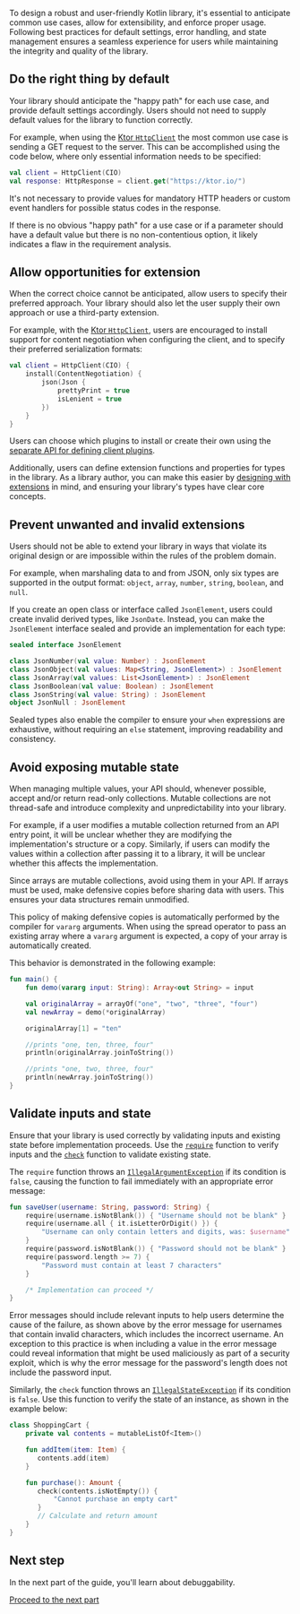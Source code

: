[//]: # (title: 可预测性)

To design a robust and user-friendly Kotlin library, it's essential to anticipate common use cases, allow for extensibility, and enforce proper usage.
Following best practices for default settings, error handling, and state management ensures a seamless experience
for users while maintaining the integrity and quality of the library.

## Do the right thing by default

Your library should anticipate the "happy path" for each use case, and provide default settings accordingly.
Users should not need to supply default values for the library to function correctly.

For example, when using the [Ktor `HttpClient`](https://ktor.io/docs/client-create-new-application.html) the most common
use case is sending a GET request to the server.
This can be accomplished using the code below, where only essential information needs to be specified:

```kotlin
val client = HttpClient(CIO)
val response: HttpResponse = client.get("https://ktor.io/")
```

It's not necessary to provide values for mandatory HTTP headers or custom event handlers for possible status codes in the response.

If there is no obvious "happy path" for a use case or if a parameter should have a default value but there is no non-contentious option,
it likely indicates a flaw in the requirement analysis.

## Allow opportunities for extension

When the correct choice cannot be anticipated, allow users to specify their preferred approach.
Your library should also let the user supply their own approach or use a third-party extension.

For example, with the [Ktor `HttpClient`](https://ktor.io/docs/client-serialization.html), users are encouraged to install
support for content negotiation when configuring the client, and to specify their preferred serialization formats:

```kotlin
val client = HttpClient(CIO) {
    install(ContentNegotiation) {
        json(Json {
            prettyPrint = true
            isLenient = true
        })
    }
}
```

Users can choose which plugins to install or create their own using the [separate API for defining client plugins](https://ktor.io/docs/client-custom-plugins.html).

Additionally, users can define extension functions and properties for types in the library.
As a library author, you can make this easier by [designing with extensions](api-guidelines-readability.md#use-extension-functions-and-properties) in mind,
and ensuring your library's types have clear core concepts.

## Prevent unwanted and invalid extensions

Users should not be able to extend your library in ways that violate its original design or are impossible within the rules of the problem domain.

For example, when marshaling data to and from JSON, only six types are supported in the output format:
`object`, `array`, `number`, `string`, `boolean`, and `null`.

If you create an open class or interface called `JsonElement`, users could create invalid derived types, like `JsonDate`.
Instead, you can make the `JsonElement` interface sealed and provide an implementation for each type:

```kotlin
sealed interface JsonElement

class JsonNumber(val value: Number) : JsonElement
class JsonObject(val values: Map<String, JsonElement>) : JsonElement
class JsonArray(val values: List<JsonElement>) : JsonElement
class JsonBoolean(val value: Boolean) : JsonElement
class JsonString(val value: String) : JsonElement
object JsonNull : JsonElement
```

Sealed types also enable the compiler to ensure your `when` expressions are exhaustive, without requiring an `else` statement,
improving readability and consistency.

## Avoid exposing mutable state

When managing multiple values, your API should, whenever possible, accept and/or return read-only collections.
Mutable collections are not thread-safe and introduce complexity and unpredictability into your library.

For example, if a user modifies a mutable collection returned from an API entry point,
it will be unclear whether they are modifying the implementation's structure or a copy.
Similarly, if users can modify the values within a collection after passing it to a library, it will be unclear whether
this affects the implementation.

Since arrays are mutable collections, avoid using them in your API.
If arrays must be used, make defensive copies before sharing data with users. This ensures your data structures remain unmodified.

This policy of making defensive copies is automatically performed by the compiler for `vararg` arguments.
When using the spread operator to pass an existing array where a `vararg` argument is expected, a copy of your array is automatically created.

This behavior is demonstrated in the following example:

```kotlin
fun main() {
    fun demo(vararg input: String): Array<out String> = input

    val originalArray = arrayOf("one", "two", "three", "four")
    val newArray = demo(*originalArray)

    originalArray[1] = "ten"

    //prints "one, ten, three, four"
    println(originalArray.joinToString())

    //prints "one, two, three, four"
    println(newArray.joinToString())
}
```

## Validate inputs and state

Ensure that your library is used correctly by validating inputs and existing state before implementation proceeds.
Use the [`require`](https://kotlinlang.org/api/latest/jvm/stdlib/kotlin/require.html) function to verify inputs and the [`check`](https://kotlinlang.org/api/latest/jvm/stdlib/kotlin/check.html) function to validate existing state.

The `require` function throws an [`IllegalArgumentException`](https://kotlinlang.org/api/latest/jvm/stdlib/kotlin/-illegal-argument-exception/#kotlin.IllegalArgumentException) if its condition is `false`, causing the function to fail immediately with an appropriate error message:

```kotlin
fun saveUser(username: String, password: String) {
    require(username.isNotBlank()) { "Username should not be blank" }
    require(username.all { it.isLetterOrDigit() }) {
        "Username can only contain letters and digits, was: $username"
    }
    require(password.isNotBlank()) { "Password should not be blank" }
    require(password.length >= 7) {
        "Password must contain at least 7 characters"
    }

    /* Implementation can proceed */
}

```

Error messages should include relevant inputs to help users determine the cause of the failure, as shown above by the
error message for usernames that contain invalid characters, which includes the incorrect username.
An exception to this practice is when including a value in the error message could reveal information that might be used
maliciously as part of a security exploit, which is why the error message for the password's length does not include the password input.

Similarly, the `check` function throws an [`IllegalStateException`](https://kotlinlang.org/api/latest/jvm/stdlib/kotlin/-illegal-state-exception/#kotlin.IllegalStateException) if its condition is `false`.
Use this function to verify the state of an instance, as shown in the example below:

```kotlin
class ShoppingCart {
    private val contents = mutableListOf<Item>()

    fun addItem(item: Item) {
       contents.add(item)
    }

    fun purchase(): Amount {
       check(contents.isNotEmpty()) {
           "Cannot purchase an empty cart"
       }
       // Calculate and return amount
    }
}
```

## Next step

In the next part of the guide, you'll learn about debuggability.

[Proceed to the next part](api-guidelines-debuggability.md)
